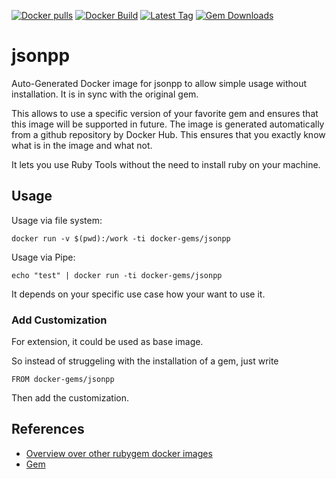 [![Docker pulls](https://img.shields.io/docker/pulls/rubygem/jsonpp.svg)](https://hub.docker.com/r/rubygem/jsonpp/)
[![Docker Build](https://img.shields.io/docker/automated/rubygem/jsonpp.svg)](https://hub.docker.com/r/rubygem/jsonpp/)
[![Latest Tag](https://img.shields.io/github/tag/docker-rubygem/jsonpp.svg)](https://hub.docker.com/r/rubygem/jsonpp/)
[![Gem Downloads](https://img.shields.io/gem/dt/jsonpp.svg)](https://rubygems.org/gems/jsonpp/)
# jsonpp

Auto-Generated Docker image for jsonpp to allow simple usage without installation.
It is in sync with the original gem.

This allows to use a specific version of your favorite gem and ensures that this image will be supported in future.
The image is generated automatically from a github repository by Docker Hub.
This ensures that you exactly know what is in the image and what not.

It lets you use Ruby Tools without the need to install ruby on your machine.

## Usage

Usage via file system:

`docker run -v $(pwd):/work -ti docker-gems/jsonpp`

Usage via Pipe:

`echo "test" | docker run -ti docker-gems/jsonpp`

It depends on your specific use case how your want to use it.

### Add Customization

For extension, it could be used as base image.

So instead of struggeling with the installation of a gem, just write

`FROM docker-gems/jsonpp`

Then add the customization.

## References

 - [Overview over other rubygem docker images](https://github.com/thinkbot/docker-rubygem)
 - [Gem](https://rubygems.org/gems/jsonpp/)
